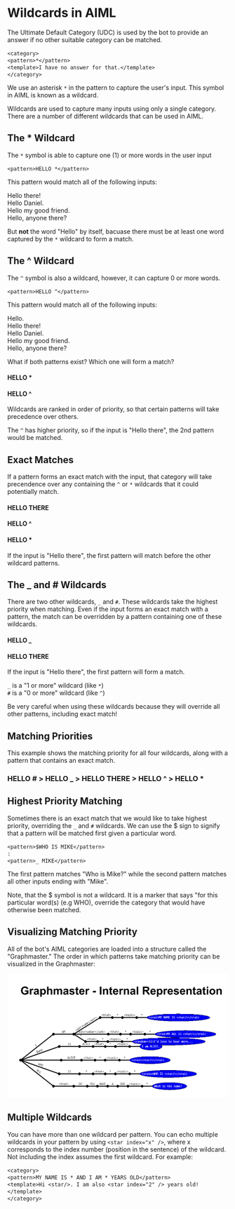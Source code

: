 
# Wildcards in AIML

The Ultimate Default Category (UDC) is used by the bot to provide an answer if no other suitable category can be matched.

    <category>
    <pattern>*</pattern>
    <template>I have no answer for that.</template>
    </category>
    
We use an asterisk `*` in the pattern to capture the user's input. This symbol in AIML is known as a wildcard.

Wildcards are used to capture many inputs using only a single category. 
There are a number of different wildcards that can be used in AIML.

## The * Wildcard

The `*` symbol is able to capture one (1) or more words in the user input

    <pattern>HELLO *</pattern>
    
This pattern would match all of the following inputs:

Hello there!  
Hello Daniel.  
Hello my good friend.  
Hello, anyone there?  

But **not** the word "Hello" by itself, bacuase there must be at least one word captured by the `*` wildcard to form a match.

## The ^ Wildcard

The `^` symbol is also a wildcard, however, it can capture 0 or more words.

    <pattern>HELLO ^</pattern>
    
This pattern would match all of the following inputs:

Hello.  
Hello there!  
Hello Daniel.  
Hello my good friend.  
Hello, anyone there?  

What if both patterns exist? Which one will form a match? 

#### HELLO *
#### HELLO ^

Wildcards are ranked in order of priority, so that certain patterns will take precedence over others.

The `^` has higher priority, so if the input is "Hello there", the 2nd pattern would be matched.

## Exact Matches

If a pattern forms an exact match with the input, that category will take precendence 
over any containing the `^` or `*` wildcards that it could potentially match.

#### HELLO THERE  
#### HELLO ^
#### HELLO *  

If the input is "Hello there", the first pattern will match before the other wildcard patterns.

## The _ and # Wildcards

There are two other wildcards, `_` and `#`. These wildcards take the highest priority 
when matching. Even if the input forms an exact match with a pattern, the match can be 
overridden by a pattern containing one of these wildcards.

#### HELLO _  
#### HELLO THERE  

If the input is "Hello there", the first pattern will form a match.

`_` is a "1 or more" wildcard (like `*`)  
`#` is a "0 or more" wildcard (like `^`)

Be very careful when using these wildcards because they will override all other patterns, including exact match!

## Matching Priorities

This example shows the matching priority for all four wildcards, along with a pattern that contains an exact match.

### HELLO # > HELLO _ **>** HELLO THERE **>** HELLO ^ **>** HELLO *  

## Highest Priority Matching

Sometimes there is an exact match that we would like to take highest priority, overriding the `_` and `#` wildcards.
We can use the $ sign to signify that a pattern will be matched first given a particular word.

    <pattern>$WHO IS MIKE</pattern>
    :
    <pattern>_ MIKE</pattern>
    
The first pattern matches "Who is Mike?" while the second pattern matches all other inputs ending with "Mike".

Note, that the $ symbol is not a wildcard. It is a marker that says "for this particular word(s) 
(e.g WHO), override the category that would have otherwise been matched.

## Visualizing Matching Priority

All of the bot's AIML categories are loaded into a structure called the "Graphmaster." The order in which
patterns take matching priority can be visualized in the Graphmaster:

![](/images/Graphmaster.png)

## Multiple Wildcards

You can have more than one wildcard per pattern. You can echo multiple wildcards in your 
pattern by using `<star index="x" />`, where x corresponds to the index number (position in 
the sentence) of the wildcard. Not including the index assumes the first wildcard. For example:

    <category>
    <pattern>MY NAME IS * AND I AM * YEARS OLD</pattern>
    <template>Hi <star/>. I am also <star index="2" /> years old!</template>
    </category>
    


